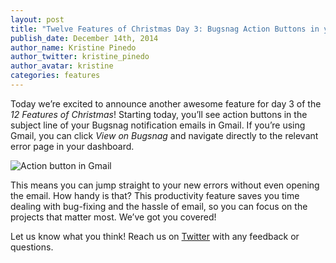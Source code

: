 ```yaml
---
layout: post
title: "Twelve Features of Christmas Day 3: Bugsnag Action Buttons in your Gmail Inbox"
publish_date: December 14th, 2014
author_name: Kristine Pinedo
author_twitter: kristine_pinedo
author_avatar: kristine
categories: features
---
```


Today we’re excited to announce another awesome feature for day 3 of the *12 Features of Christmas*! Starting today, you’ll see action buttons in the subject line of your Bugsnag notification emails in Gmail. If you’re using Gmail, you can click *View on Bugsnag* and navigate directly to the relevant error page in your dashboard.

![Action button in Gmail](/img/posts/gmail-actions.png)

This means you can jump straight to your new errors without even opening the email. How handy is that? This productivity feature saves you time dealing with bug-fixing and the hassle of email, so you can focus on the projects that matter most. We’ve got you covered!

Let us know what you think! Reach us on [Twitter](https://twitter.com/bugsnag) with any feedback or questions.

